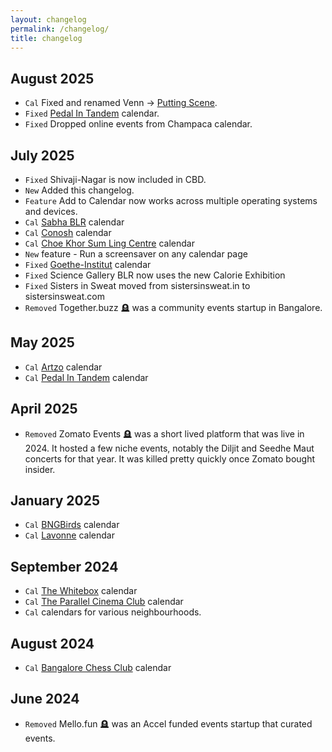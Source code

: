 ```yaml
---
layout: changelog
permalink: /changelog/
title: changelog
---
```


## August 2025

- `Cal` Fixed and renamed Venn -> [Putting Scene](/cal/puttingscene).
- `Fixed` [Pedal In Tandem](/cal/pedalintandem) calendar.
- `Fixed` Dropped online events from Champaca calendar.

## July 2025

- `Fixed` Shivaji-Nagar is now included in CBD.
- `New` Added this changelog.
- `Feature` Add to Calendar now works across multiple operating systems and devices.
- `Cal` [Sabha BLR](/cal/sabha) calendar
- `Cal` [Conosh](/cal/conosh) calendar
- `Cal` [Choe Khor Sum Ling Centre](/cal/cksl) calendar
- `New` feature - Run a screensaver on any calendar page
- `Fixed` [Goethe-Institut](/cal/goethe) calendar
- `Fixed` Science Gallery BLR now uses the new Calorie Exhibition
- `Fixed` Sisters in Sweat moved from sistersinsweat.in to sistersinsweat.com
- `Removed` Together.buzz 🪦 was a community events startup in Bangalore.

## May 2025
- `Cal` [Artzo](/cal/artzo) calendar
- `Cal` [Pedal In Tandem](/cal/pedalintandem) calendar


## April 2025
- `Removed` Zomato Events 🪦 was a short lived platform that was live in 2024. It
  hosted a few niche events, notably the Diljit and Seedhe Maut concerts for
  that year. It was killed pretty quickly once Zomato bought insider.

## January 2025

- `Cal` [BNGBirds](/cal/bngbirds) calendar
- `Cal` [Lavonne](/cal/lavonne) calendar

## September 2024
- `Cal` [The Whitebox](/cal/thewhitebox) calendar
- `Cal` [The Parallel Cinema Club](/cal/tpcc) calendar
- `Cal` calendars for various neighbourhoods.

## August 2024
- `Cal` [Bangalore Chess Club](/cal/bcc) calendar

## June 2024
- `Removed` Mello.fun 🪦 was an Accel funded events startup that curated events. 

<script>
	document.querySelectorAll('article code').forEach(el => {
		const content = el.textContent.toLowerCase().replace(/\s+/g, '-');
		el.className += ' badge-' + content;
	});

</script>